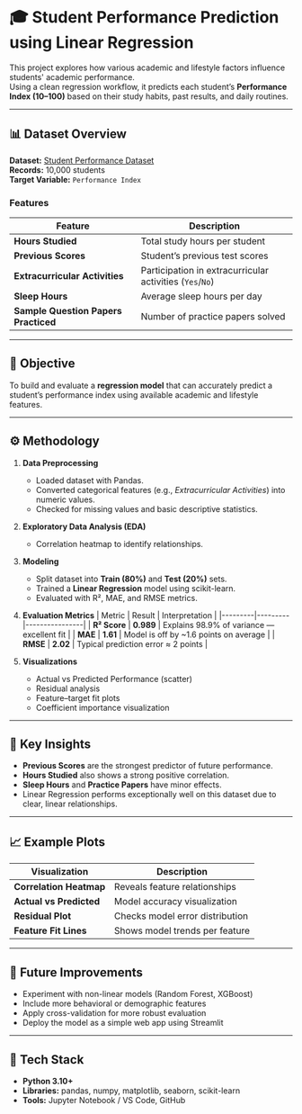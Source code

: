 # 🎓 Student Performance Prediction using Linear Regression

This project explores how various academic and lifestyle factors influence students' academic performance.  
Using a clean regression workflow, it predicts each student’s **Performance Index (10–100)** based on their study habits, past results, and daily routines.

---

## 📊 Dataset Overview

**Dataset:** [Student Performance Dataset](https://www.kaggle.com/datasets/nikhil7280/student-performance-multiple-linear-regression)  
**Records:** 10,000 students  
**Target Variable:** `Performance Index`

### Features
| Feature | Description |
|----------|-------------|
| **Hours Studied** | Total study hours per student |
| **Previous Scores** | Student’s previous test scores |
| **Extracurricular Activities** | Participation in extracurricular activities (`Yes`/`No`) |
| **Sleep Hours** | Average sleep hours per day |
| **Sample Question Papers Practiced** | Number of practice papers solved |

---

## 🧠 Objective

To build and evaluate a **regression model** that can accurately predict a student’s performance index using available academic and lifestyle features.

---

## ⚙️ Methodology

1. **Data Preprocessing**
   - Loaded dataset with Pandas.
   - Converted categorical features (e.g., *Extracurricular Activities*) into numeric values.
   - Checked for missing values and basic descriptive statistics.

2. **Exploratory Data Analysis (EDA)**
   - Correlation heatmap to identify relationships.

3. **Modeling**
   - Split dataset into **Train (80%)** and **Test (20%)** sets.
   - Trained a **Linear Regression** model using scikit-learn.
   - Evaluated with R², MAE, and RMSE metrics.

4. **Evaluation Metrics**
   | Metric | Result | Interpretation |
   |---------|---------|----------------|
   | **R² Score** | **0.989** | Explains 98.9% of variance — excellent fit |
   | **MAE** | **1.61** | Model is off by ~1.6 points on average |
   | **RMSE** | **2.02** | Typical prediction error ≈ 2 points |

5. **Visualizations**
   - Actual vs Predicted Performance (scatter)
   - Residual analysis
   - Feature–target fit plots
   - Coefficient importance visualization

---

## 🧩 Key Insights

- **Previous Scores** are the strongest predictor of future performance.
- **Hours Studied** also shows a strong positive correlation.
- **Sleep Hours** and **Practice Papers** have minor effects.
- Linear Regression performs exceptionally well on this dataset due to clear, linear relationships.

---

## 📈 Example Plots

| Visualization | Description |
|----------------|--------------|
| **Correlation Heatmap** | Reveals feature relationships |
| **Actual vs Predicted** | Model accuracy visualization |
| **Residual Plot** | Checks model error distribution |
| **Feature Fit Lines** | Shows model trends per feature |

---

## 🚀 Future Improvements

- Experiment with non-linear models (Random Forest, XGBoost)  
- Include more behavioral or demographic features  
- Apply cross-validation for more robust evaluation  
- Deploy the model as a simple web app using Streamlit  

---

## 🧰 Tech Stack

- **Python 3.10+**
- **Libraries:** pandas, numpy, matplotlib, seaborn, scikit-learn
- **Tools:** Jupyter Notebook / VS Code, GitHub
